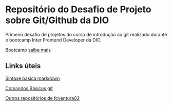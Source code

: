 # Repositório do Desafio de Projeto sobre Git/Github da DIO
Primeiro desafio de projetos do curso de introdução ao git realizado durante o bootcamp Inter Frontend Developer da DIO.

Bootcamp [saiba mais](https://www.dio.me/bootcamp/inter-frontend-developer)

## Links úteis
[Sintaxe basica markdown](https://www.markdownguide.org/basic-syntax/)

[Comandos Básicos git](https://comandosgit.github.io/)

[Outros repositórios de fcventura02](https://github.com/fcventura02?tab=repositories)
